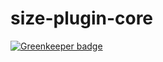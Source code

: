 # size-plugin-core

[![Greenkeeper badge](https://badges.greenkeeper.io/kuldeepkeshwar/size-plugin-core.svg)](https://greenkeeper.io/)